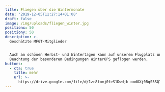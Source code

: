 ```yaml
---
title: Fliegen über die Wintermonate
date: '2019-12-05T11:27:14+01:00'
draft: false
image: /img/uploads/fliegen_winter.jpg
positionx: 50
positiony: 50
description: >-
  Geschätzte MFGT-Mitglieder


  Auch an schönen Herbst- und Wintertagen kann auf unserem Flugplatz unter
  Beachtung der besonderen Bedingungen WinterOPS geflogen werden.
buttons:
  - cta: true
    title: mehr
    url: >-
      https://drive.google.com/file/d/1zr8fomj0feS1Dwdjb-oodOXj0BqS5SQI/view?usp=sharing
---
```



